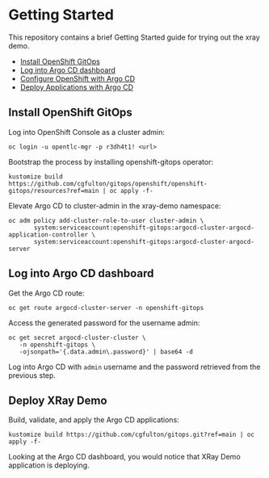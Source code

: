 # Getting Started

This repository contains a brief Getting Started guide for trying out the xray demo.

* [Install OpenShift GitOps](#install-openshift-gitops)
* [Log into Argo CD dashboard](#log-into-argo-cd-dashboard)
* [Configure OpenShift with Argo CD](#configure-openshift-with-argo-cd)
* [Deploy Applications with Argo CD](#deploy-applications-with-argo-cd)

## Install OpenShift GitOps
Log into OpenShift Console as a cluster admin:
```console
oc login -u opentlc-mgr -p r3dh4t1! <url>
```

Bootstrap the process by installing openshift-gitops operator:
```console
kustomize build https://github.com/cgfulton/gitops/openshift/openshift-gitops/resources?ref=main | oc apply -f-
```

Elevate Argo CD to cluster-admin in the xray-demo namespace:
```console
oc adm policy add-cluster-role-to-user cluster-admin \
       system:serviceaccount:openshift-gitops:argocd-cluster-argocd-application-controller \
       system:serviceaccount:openshift-gitops:argocd-cluster-argocd-server 
```

## Log into Argo CD dashboard
Get the Argo CD route:
```console
oc get route argocd-cluster-server -n openshift-gitops
```
Access the generated password for the username admin:
```console
oc get secret argocd-cluster-cluster \
   -n openshift-gitops \
   -ojsonpath='{.data.admin\.password}' | base64 -d
```
Log into Argo CD with `admin` username and the password retrieved from the previous step.

## Deploy XRay Demo
Build, validate, and apply the Argo CD applications:
```console
kustomize build https://github.com/cgfulton/gitops.git?ref=main | oc apply -f- 
```

Looking at the Argo CD dashboard, you would notice that XRay Demo application is deploying.
